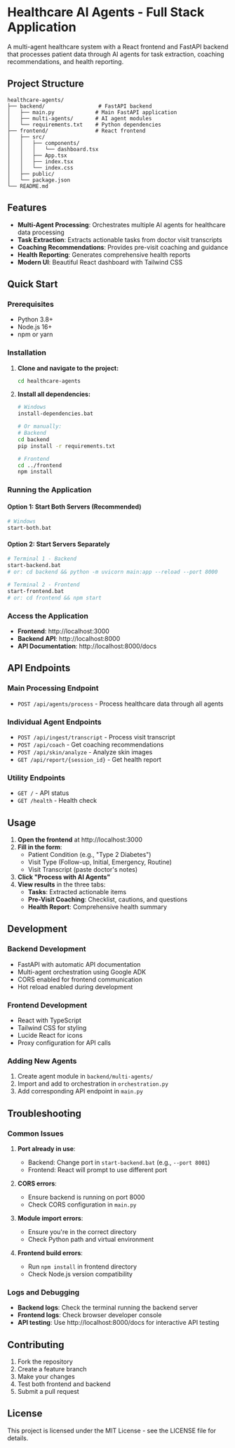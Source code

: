# Healthcare AI Agents - Full Stack Application

A multi-agent healthcare system with a React frontend and FastAPI backend that processes patient data through AI agents for task extraction, coaching recommendations, and health reporting.

## Project Structure

```
healthcare-agents/
├── backend/                 # FastAPI backend
│   ├── main.py             # Main FastAPI application
│   ├── multi-agents/       # AI agent modules
│   └── requirements.txt    # Python dependencies
├── frontend/               # React frontend
│   ├── src/
│   │   ├── components/
│   │   │   └── dashboard.tsx
│   │   ├── App.tsx
│   │   ├── index.tsx
│   │   └── index.css
│   ├── public/
│   └── package.json
└── README.md
```

## Features

- **Multi-Agent Processing**: Orchestrates multiple AI agents for healthcare data processing
- **Task Extraction**: Extracts actionable tasks from doctor visit transcripts
- **Coaching Recommendations**: Provides pre-visit coaching and guidance
- **Health Reporting**: Generates comprehensive health reports
- **Modern UI**: Beautiful React dashboard with Tailwind CSS

## Quick Start

### Prerequisites

- Python 3.8+
- Node.js 16+
- npm or yarn

### Installation

1. **Clone and navigate to the project:**
   ```bash
   cd healthcare-agents
   ```

2. **Install all dependencies:**
   ```bash
   # Windows
   install-dependencies.bat
   
   # Or manually:
   # Backend
   cd backend
   pip install -r requirements.txt
   
   # Frontend
   cd ../frontend
   npm install
   ```

### Running the Application

#### Option 1: Start Both Servers (Recommended)
```bash
# Windows
start-both.bat
```

#### Option 2: Start Servers Separately
```bash
# Terminal 1 - Backend
start-backend.bat
# or: cd backend && python -m uvicorn main:app --reload --port 8000

# Terminal 2 - Frontend  
start-frontend.bat
# or: cd frontend && npm start
```

### Access the Application

- **Frontend**: http://localhost:3000
- **Backend API**: http://localhost:8000
- **API Documentation**: http://localhost:8000/docs

## API Endpoints

### Main Processing Endpoint
- `POST /api/agents/process` - Process healthcare data through all agents

### Individual Agent Endpoints
- `POST /api/ingest/transcript` - Process visit transcript
- `POST /api/coach` - Get coaching recommendations
- `POST /api/skin/analyze` - Analyze skin images
- `GET /api/report/{session_id}` - Get health report

### Utility Endpoints
- `GET /` - API status
- `GET /health` - Health check

## Usage

1. **Open the frontend** at http://localhost:3000
2. **Fill in the form**:
   - Patient Condition (e.g., "Type 2 Diabetes")
   - Visit Type (Follow-up, Initial, Emergency, Routine)
   - Visit Transcript (paste doctor's notes)
3. **Click "Process with AI Agents"**
4. **View results** in the three tabs:
   - **Tasks**: Extracted actionable items
   - **Pre-Visit Coaching**: Checklist, cautions, and questions
   - **Health Report**: Comprehensive health summary

## Development

### Backend Development
- FastAPI with automatic API documentation
- Multi-agent orchestration using Google ADK
- CORS enabled for frontend communication
- Hot reload enabled during development

### Frontend Development
- React with TypeScript
- Tailwind CSS for styling
- Lucide React for icons
- Proxy configuration for API calls

### Adding New Agents
1. Create agent module in `backend/multi-agents/`
2. Import and add to orchestration in `orchestration.py`
3. Add corresponding API endpoint in `main.py`

## Troubleshooting

### Common Issues

1. **Port already in use**:
   - Backend: Change port in `start-backend.bat` (e.g., `--port 8001`)
   - Frontend: React will prompt to use different port

2. **CORS errors**:
   - Ensure backend is running on port 8000
   - Check CORS configuration in `main.py`

3. **Module import errors**:
   - Ensure you're in the correct directory
   - Check Python path and virtual environment

4. **Frontend build errors**:
   - Run `npm install` in frontend directory
   - Check Node.js version compatibility

### Logs and Debugging

- **Backend logs**: Check the terminal running the backend server
- **Frontend logs**: Check browser developer console
- **API testing**: Use http://localhost:8000/docs for interactive API testing

## Contributing

1. Fork the repository
2. Create a feature branch
3. Make your changes
4. Test both frontend and backend
5. Submit a pull request

## License

This project is licensed under the MIT License - see the LICENSE file for details.
